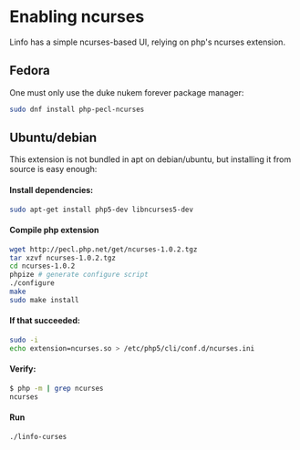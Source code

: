 # Enabling ncurses

Linfo has a simple ncurses-based UI, relying on php's ncurses extension.

## Fedora

One must only use the duke nukem forever package manager:

```bash
sudo dnf install php-pecl-ncurses
```

## Ubuntu/debian

This extension is not bundled in apt on debian/ubuntu, but installing it from source is easy enough:

#### Install dependencies:

```bash
sudo apt-get install php5-dev libncurses5-dev
```

#### Compile php extension

```bash
wget http://pecl.php.net/get/ncurses-1.0.2.tgz
tar xzvf ncurses-1.0.2.tgz
cd ncurses-1.0.2
phpize # generate configure script
./configure
make
sudo make install
```

#### If that succeeded:

```bash
sudo -i 
echo extension=ncurses.so > /etc/php5/cli/conf.d/ncurses.ini
```

#### Verify:

```bash
$ php -m | grep ncurses
ncurses
```

####  Run

```bash
./linfo-curses
```
